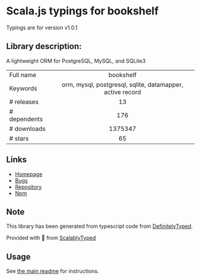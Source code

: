 
# Scala.js typings for bookshelf

Typings are for version v1.0.1

## Library description:
A lightweight ORM for PostgreSQL, MySQL, and SQLite3

|                    |                 |
| ------------------ | :-------------: |
| Full name          | bookshelf |
| Keywords           | orm, mysql, postgresql, sqlite, datamapper, active record |
| # releases         | 13 |
| # dependents       | 176 |
| # downloads        | 1375347 |
| # stars            | 65 |

## Links
- [Homepage](http://bookshelfjs.org)
- [Bugs](https://github.com/bookshelf/bookshelf/issues)
- [Repository](https://github.com/bookshelf/bookshelf)
- [Npm](https://www.npmjs.com/package/bookshelf)
    


## Note
This library has been generated from typescript code from [DefinitelyTyped](https://definitelytyped.org).

Provided with :purple_heart: from [ScalablyTyped](https://github.com/oyvindberg/ScalablyTyped)

## Usage
See [the main readme](../../readme.md) for instructions.


